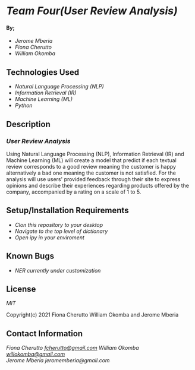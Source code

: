 
# _Team Four(User Review Analysis)_


#### By;
* _Jerome Mberia_
* _Fiona Cherutto_
* _William Okomba_


## Technologies Used


* _Natural Language Processing (NLP)_
* _Information Retrieval (IR)_
* _Machine Learning (ML)_
* _Python_

## Description


### _User Review Analysis_
Using Natural Language Processing (NLP), Information Retrieval (IR) and Machine Learning (ML) will create a model that predict if each textual review corresponds to a good review meaning the customer is happy alternatively a bad one meaning the customer is not satisfied.
For the analysis will use users' provided feedback through their site to express opinions and describe their experiences regarding products offered by the company, accompanied by a rating on a scale of 1 to 5.

## Setup/Installation Requirements

* _Clon this repository to your desktop_
* _Navigate to the top level of dictionary_
* _Open ipy in your enviroment_


## Known Bugs

* _NER currently under customization_


## License

_MIT_

Copyright(c) 2021 Fiona Cherutto William Okomba and Jerome Mberia


## Contact Information

_Fiona Cherutto  fcherutto@gmail.com   William Okomba willokomba@gmail.com 	 
Jerome Mberia jeromemberia@gmail.com_
